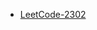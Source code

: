 - [LeetCode-2302](https://leetcode.com/problems/count-subarrays-with-score-less-than-k/description/?envType=daily-question&envId=2025-04-28)  